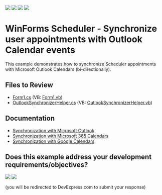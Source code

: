 <!-- default badges list -->
![](https://img.shields.io/endpoint?url=https://codecentral.devexpress.com/api/v1/VersionRange/128635382/24.2.1%2B)
[![](https://img.shields.io/badge/Open_in_DevExpress_Support_Center-FF7200?style=flat-square&logo=DevExpress&logoColor=white)](https://supportcenter.devexpress.com/ticket/details/T423510)
[![](https://img.shields.io/badge/📖_How_to_use_DevExpress_Examples-e9f6fc?style=flat-square)](https://docs.devexpress.com/GeneralInformation/403183)
[![](https://img.shields.io/badge/💬_Leave_Feedback-feecdd?style=flat-square)](#does-this-example-address-your-development-requirementsobjectives)
<!-- default badges end -->

# WinForms Scheduler - Synchronize user appointments with Outlook Calendar events

This example demonstrates how to synchronize Scheduler appointments with Microsoft Outlook Calendars (bi-directionally).


## Files to Review

* [Form1.cs](./CS/SyncWithOutlook/Form1.cs) (VB: [Form1.vb](./VB/SyncWithOutlook/Form1.vb))
* [OutlookSynchronizerHelper.cs](./CS/SyncWithOutlook/OutlookSynchronizerHelper.cs) (VB: [OutlookSynchronizerHelper.vb](./VB/SyncWithOutlook/OutlookSynchronizerHelper.vb))


## Documentation

* [Synchronization with Microsoft Outlook](https://docs.devexpress.com/WindowsForms/3937/controls-and-libraries/scheduler/import-and-export/synchronization-with-microsoft-outlook)
* [Synchronization with Microsoft 365 Calendars](https://docs.devexpress.com/WindowsForms/404317/controls-and-libraries/scheduler/import-and-export/synchronization-with-outlook-365-calendars)
* [Synchronization with Google Calendars](https://docs.devexpress.com/WindowsForms/120605/controls-and-libraries/scheduler/import-and-export/google-calendars)
<!-- feedback -->
## Does this example address your development requirements/objectives?

[<img src="https://www.devexpress.com/support/examples/i/yes-button.svg"/>](https://www.devexpress.com/support/examples/survey.xml?utm_source=github&utm_campaign=winforms-scheduler-sync-outlook-calendars&~~~was_helpful=yes) [<img src="https://www.devexpress.com/support/examples/i/no-button.svg"/>](https://www.devexpress.com/support/examples/survey.xml?utm_source=github&utm_campaign=winforms-scheduler-sync-outlook-calendars&~~~was_helpful=no)

(you will be redirected to DevExpress.com to submit your response)
<!-- feedback end -->
